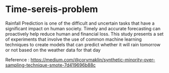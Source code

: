 # Time-sereis-problem
Rainfall Prediction is one of the difficult and uncertain tasks that have a significant impact on human society. Timely and accurate forecasting can proactively help reduce human and financial loss. This study presents a set of experiments that involve the use of common machine learning techniques to create models that can predict whether it will rain tomorrow or not based on the weather data for that day

Reference : https://medium.com/@corymaklin/synthetic-minority-over-sampling-technique-smote-7d419696b88c 
